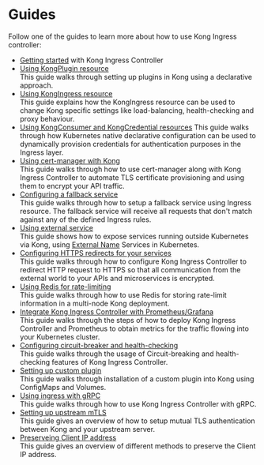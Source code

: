 # Guides

Follow one of the guides to learn more about how to use
Kong Ingress controller:

- [Getting started](getting-started.md) with Kong Ingress Controller
- [Using KongPlugin resource](using-kongplugin-resource.md)  
  This guide walks through setting up plugins in Kong using a declarative
  approach.
- [Using KongIngress resource](using-kongingress-resource.md)  
  This guide explains how the KongIngress resource can be used to change Kong
  specific settings like load-balancing, health-checking and proxy behaviour.
- [Using KongConsumer and KongCredential resources](using-consumer-credential-resource.md)
  This guide walks through how Kubernetes native declarative configuration
  can be used to dynamically provision credentials for authentication purposes
  in the Ingress layer.
- [Using cert-manager with Kong](cert-manager.md)  
  This guide walks through how to use cert-manager along with Kong Ingress
  Controller to automate TLS certificate provisioning and using them
  to encrypt your API traffic.
- [Configuring a fallback service](configuring-fallback-service.md)  
  This guide walks through how to setup a fallback service using Ingress
  resource. The fallback service will receive all requests that don't
  match against any of the defined Ingress rules.
- [Using external service](using-external-service.md)  
  This guide shows how to expose services running outside Kubernetes via Kong,
  using [External Name](https://kubernetes.io/docs/concepts/services-networking/service/#externalname)
  Services in Kubernetes.
- [Configuring HTTPS redirects for your services](configuring-https-redirect.md)  
  This guide walks through how to configure Kong Ingress Controller to
  redirect HTTP request to HTTPS so that all communication
  from the external world to your APIs and microservices is encrypted.
- [Using Redis for rate-limiting](redis-rate-limiting.md)  
  This guide walks through how to use Redis for storing rate-limit information
  in a multi-node Kong deployment.
- [Integrate Kong Ingress Controller with Prometheus/Grafana](prometheus-grafana.md)  
  This guide walks through the steps of how to deploy Kong Ingress Controller
  and Prometheus to obtain metrics for the traffic flowing into your
  Kubernetes cluster.
- [Configuring circuit-breaker and health-checking](configuring-health-checks.md)  
  This guide walks through the usage of Circuit-breaking and health-checking
  features of Kong Ingress Controller.
- [Setting up custom plugin](setting-up-custom-plugins.md)  
  This guide walks through
  installation of a custom plugin into Kong using
  ConfigMaps and Volumes.
- [Using ingress with gRPC](using-ingress-with-grpc.md)  
  This guide walks through how to use Kong Ingress Controller with gRPC.
- [Setting up upstream mTLS](upstream-mtls.md)  
  This guide gives an overview of how to setup mutual TLS authentication
  between Kong and your upstream server.
- [Preserveing Client IP address](preserve-client-ip.md)  
  This guide gives an overview of different methods to preserve the Client
  IP address.
